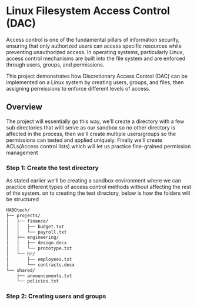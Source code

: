 # Linux Filesystem Access Control (DAC)

Access control is one of the fundamental pillars of information security, ensuring that only authorized users can access specific resources while preventing unauthorized access.
In operating systems, particularly Linux, access control mechanisms are built into the file system and are enforced through users, groups, and permissions.

This project demonstrates how Discretionary Access Control (DAC) can be implemented on a Linux system by creating users, groups, and files, then assigning permissions to enforce different levels of access.

## Overview
The project will essentially go this way, we'll create a directory with a few sub directories that willl serve as our sandbox so no other directory is affected in the process, then we'll create multiple users/groups so the permissions can tested and applied uniquely. Finally we'll create ACLs(Access control lists) which will let us practice fine-grained permission management

### Step 1: Create the test directory
As stated earlier we'll be creating a sandbox environment where we can practice different types of access control methods without affecting the rest of the system.
on to creating the test directory, below is how the folders will be structured
```bash
HABOtech/
├── projects/
│   ├── finance/
│   │   ├── budget.txt
│   │   └── payroll.txt
│   ├── engineering/
│   │   ├── design.docx
│   │   └── prototype.txt
│   └── hr/
│       ├── employees.txt
│       └── contracts.docx
└── shared/
    ├── announcements.txt
    └── policies.txt
```

### Step 2: Creating users and groups
